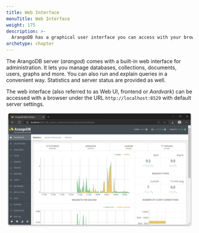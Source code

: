 ```yaml
---
title: Web Interface
menuTitle: Web Interface
weight: 175
description: >-
  ArangoDB has a graphical user interface you can access with your browser 
archetype: chapter
---
```

The ArangoDB server (*arangod*) comes with a built-in web interface for
administration. It lets you manage databases, collections, documents,
users, graphs and more. You can also run and explain queries in a
convenient way. Statistics and server status are provided as well.

The web interface (also referred to as Web UI, frontend or *Aardvark*) can be accessed with a
browser under the URL `http://localhost:8529` with default server settings.

![Single-server Web Interface](../../../images/ui-dashboard.webp)
